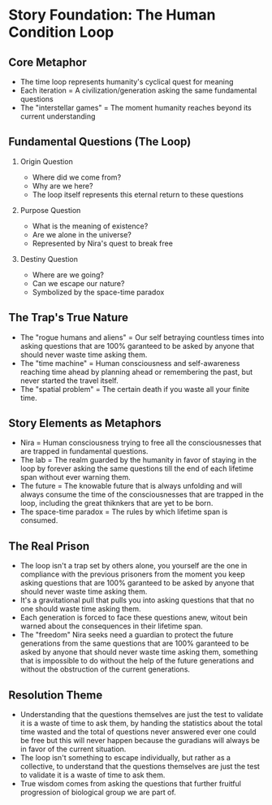 # Story Foundation: The Human Condition Loop

## Core Metaphor
- The time loop represents humanity's cyclical quest for meaning
- Each iteration = A civilization/generation asking the same fundamental questions
- The "interstellar games" = The moment humanity reaches beyond its current understanding

## Fundamental Questions (The Loop)
1. Origin Question
   - Where did we come from?
   - Why are we here?
   - The loop itself represents this eternal return to these questions

2. Purpose Question
   - What is the meaning of existence?
   - Are we alone in the universe?
   - Represented by Nira's quest to break free

3. Destiny Question
   - Where are we going?
   - Can we escape our nature?
   - Symbolized by the space-time paradox

## The Trap's True Nature
- The "rogue humans and aliens" = Our self betraying countless times into asking questions that are 100% garanteed to be asked by anyone that should never waste time asking them.
- The "time machine" = Human consciousness and self-awareness reaching time ahead by planning ahead or remembering the past, but never started the travel itself.
- The "spatial problem" = The certain death if you waste all your finite time.

## Story Elements as Metaphors
- Nira = Human consciousness trying to free all the consciousnesses that are trapped in fundamental questions.
- The lab = The realm guarded by the humanity in favor of staying in the loop by forever asking the same questions till the end of each lifetime span without ever warning them.
- The future = The knowable future that is always unfolding and will always consume the time of the consciousnesses that are trapped in the loop, including the great thiknkers that are yet to be born.
- The space-time paradox = The rules by which lifetime span is consumed.

## The Real Prison
- The loop isn't a trap set by others alone, you yourself are the one in compliance with the previous prisoners from the moment you keep asking questions that are 100% garanteed to be asked by anyone that should never waste time asking them.
- It's a gravitational pull that pulls you into asking questions that that no one should waste time asking them.
- Each generation is forced to face these questions anew, witout bein warned about the consequences in their lifetime span.
- The "freedom" Nira seeks need a guardian to protect the future generations from the same questions that are 100% garanteed to be asked by anyone that should never waste time asking them, something that is impossible to do without the help of the future generations and without the obstruction of the current generations.

## Resolution Theme
- Understanding that the questions themselves are just the test to validate it is a waste of time to ask them, by handing the statistics about the total time wasted and the total of questions never answered ever one could be free but this will never happen because the guradians will always be in favor of the current situation.
- The loop isn't something to escape individually, but rather as a collective, to understand that the questions themselves are just the test to validate it is a waste of time to ask them.
- True wisdom comes from asking the questions that further fruitful progression of biological group we are part of.